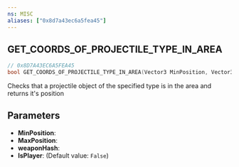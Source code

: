 ```yaml
---
ns: MISC
aliases: ["0x8d7a43ec6a5fea45"]
---
```

## GET_COORDS_OF_PROJECTILE_TYPE_IN_AREA

```c
// 0x8D7A43EC6A5FEA45
bool GET_COORDS_OF_PROJECTILE_TYPE_IN_AREA(Vector3 MinPosition, Vector3 MaxPosition, Hash weaponHash, bool IsPlayer);
```

Checks that a projectile object of the specified type is in the area and returns it's position


## Parameters
* **MinPosition**: 
* **MaxPosition**: 
* **weaponHash**: 
* **IsPlayer**: (Default value: `False`)
